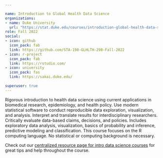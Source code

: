 ```yaml
---

name: Introduction to Global Health Data Science
organizations:
- name: Duke University 
  url: "https://stat.duke.edu/courses/introduction-global-health-data-science"
role: Fall 2022
social:
- icon: github
  icon_pack: fab
  link: https://github.com/STA-198-GLHLTH-298-Fall-2022
- icon: r-project
  icon_pack: fab
  link: https://rstudio.com/
- icon: university
  icon_pack: fas
  link: https://sakai.duke.edu/
  
superuser: true
---
```


Rigorous introduction to health data science using current applications in biomedical research, epidemiology, and health policy. Use modern statistical software to conduct reproducible data exploration, visualization, and analysis. Interpret and translate results for interdisciplinary researchers. Critically evaluate data-based claims, decisions, and policies. Includes exploratory data analysis, visualization, basics of probability and inference, predictive modeling and classification. This course focuses on the R computing language. No statistical or computing background is necessary. 

Check out our [centralized resource page for intro data science courses](https://www.introds.org/) for great tips and help throughout the course.